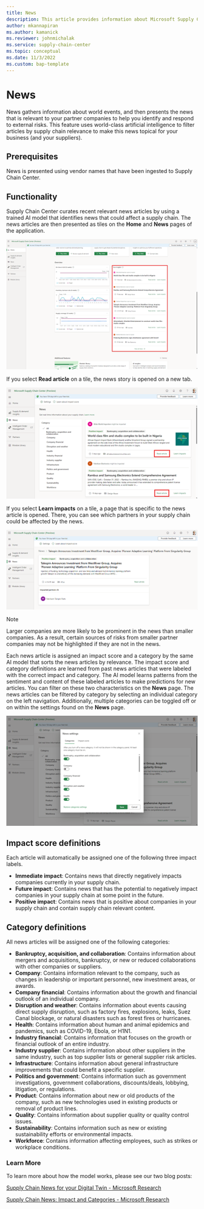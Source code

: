 ```yaml
---
title: News
description: This article provides information about Microsoft Supply Chain Center's news features.
author: mkannapiran
ms.author: kamanick
ms.reviewer: johnmichalak
ms.service: supply-chain-center
ms.topic: conceptual
ms.date: 11/3/2022
ms.custom: bap-template
---
```


# News

News gathers information about world events, and then presents the news that is relevant to your partner companies to help you identify and respond to external risks. This feature uses world-class artificial intelligence to filter articles by supply chain relevance to make this news topical for your business (and your suppliers).

## Prerequisites

News is presented using vendor names that have been ingested to Supply Chain Center.

## Functionality

Supply Chain Center curates recent relevant news articles by using a trained AI model that identifies news that could affect a supply chain. The news articles are then presented as tiles on the **Home** and **News** pages of the application.

![A screenshot of the navigation pane with the Home page and News page highlighted and the available news categories shown. ](media/homepage-news.png)

If you select **Read article** on a tile, the news story is opened on a new tab.

![A screenshot of a sample news article with the Read article link highlighted.](media/news-list-read-article.png)

If you select **Learn impacts** on a tile, a page that is specific to the news article is opened. There, you can see which partners in your supply chain could be affected by the news.

![A screenshot of a sample news article with the Learn impacts link highlighted.](media/news-impact.png)

>[!Note]
>Larger companies are more likely to be prominent in the news than smaller companies. As a result, certain sources of risks from smaller partner companies may not be highlighted if they are not in the news.

Each news article is assigned an impact score and a category by the same AI model that sorts the news articles by relevance. The impact score and category definitions are learned from past news articles that were labeled with the correct impact and category. The AI model learns patterns from the sentiment and content of these labeled articles to make predictions for new articles. You can filter on these two characteristics on the **News** page. The news articles can be filtered by category by selecting an individual category on the left navigation. Additionally, multiple categories can be toggled off or on within the settings found on the **News** page.

![A screenshot of the news settings](media/news-settings.png)

## Impact score definitions

Each article will automatically be assigned one of the following three impact labels.

- **Immediate impact**: Contains news that directly negatively impacts companies currently in your supply chain.
- **Future impact**: Contains news that has the potential to negatively impact companies in your supply chain at some point in the future.
- **Positive impact**: Contains news that is positive about companies in your supply chain and contain supply chain relevant content.

## Category definitions

All news articles will be assigned one of the following categories:

- **Bankruptcy, acquisition, and collaboration**: Contains information about mergers and acquisitions, bankruptcy, or new or reduced collaborations with other companies or suppliers.
- **Company**: Contains information relevant to the company, such as changes in leadership or important personnel, new investment areas, or awards.
- **Company financial**: Contains information about the growth and financial outlook of an individual company.
- **Disruption and weather**: Contains information about events causing direct supply disruption, such as factory fires, explosions, leaks, Suez Canal blockage, or natural disasters such as forest fires or hurricanes.
- **Health**: Contains information about human and animal epidemics and pandemics, such as COVID-19, Ebola, or H1N1.
- **Industry financial**: Contains information that focuses on the growth or financial outlook of an entire industry.
- **Industry supplier**: Contains information about other suppliers in the same industry, such as top supplier lists or general supplier risk articles.
- **Infrastructure**: Contains information about general infrastructure improvements that could benefit a specific supplier.
- **Politics and government**: Contains information such as government investigations, government collaborations, discounts/deals, lobbying, litigation, or regulations.
- **Product**: Contains information about new or old products of the company, such as new technologies used in existing products or removal of product lines.
- **Quality**: Contains information about supplier quality or quality control issues.
- **Sustainability**: Contains information such as new or existing sustainability efforts or environmental impacts.
- **Workforce**: Contains information affecting employees, such as strikes or workplace conditions.

### Learn More

To learn more about how the model works, please see our two blog posts:

[Supply Chain News for your Digital Twin - Microsoft Research](https://www.microsoft.com/research/group/dynamics-insights-apps-artificial-intelligence-machine-learning/articles/supply-chain-news-for-your-digital-twin/)

[Supply Chain News: Impact and Categories - Microsoft Research](https://www.microsoft.com/research/group/dynamics-insights-apps-artificial-intelligence-machine-learning/articles/supply-chain-news-impact-and-categories/)

